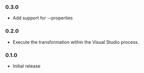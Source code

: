 ﻿### 0.3.0

 * Add support for --properties

### 0.2.0

 * Execute the transformation within the Visual Studio process.

### 0.1.0

 * Initial release
